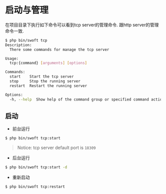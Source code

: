 # 启动与管理

在项目目录下执行如下命令可以看到tcp server的管理命令. 跟http server的管理命令一致.

```bash
$ php bin/swoft tcp
Description:
  There some commands for manage the tcp server

Usage:
  tcp:{command} [arguments] [options]

Commands:
  start    Start the tcp server
  stop     Stop the running server
  restart  Restart the running server

Options:
  -h, --help  Show help of the command group or specified command action
```

## 启动

- 前台运行

```bash
$ php bin/swoft tcp:start
```

> Notice: tcp server default port is `18309`

- 后台运行

```bash
$ php bin/swoft tcp:start -d
```

- 重新启动

```bash
$ php bin/swoft tcp:restart
```
